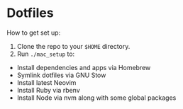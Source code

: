 # Dotfiles

How to get set up:

1. Clone the repo to your `$HOME` directory.
2. Run `./mac_setup` to:
  - Install dependencies and apps via Homebrew
  - Symlink dotfiles via GNU Stow
  - Install latest Neovim
  - Install Ruby via rbenv
  - Install Node via nvm along with some global packages
